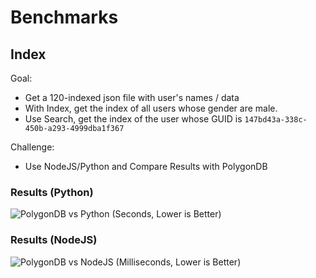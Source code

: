 
# Benchmarks

## Index

Goal:
* Get a 120-indexed json file with user's names / data
* With Index, get the index of all users whose gender are male.
* Use Search, get the index of the user whose GUID is ``147bd43a-338c-450b-a293-4999dba1f367``

Challenge:
* Use NodeJS/Python and Compare Results with PolygonDB

### Results (Python)
![PolygonDB vs Python (Seconds, Lower is Better)](https://user-images.githubusercontent.com/65754609/228921628-043cb01f-f265-4a0f-9951-72edc2becadb.png)

### Results (NodeJS)
![PolygonDB vs NodeJS (Milliseconds, Lower is Better)](https://user-images.githubusercontent.com/65754609/228921718-f905051b-7fe2-4176-9d0c-ac93aaa6cb3f.png)
